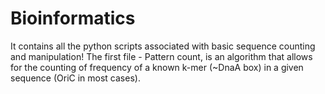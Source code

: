 # Bioinformatics
It contains all the python scripts associated with basic sequence counting and manipulation! 
The first file - Pattern count, is an algorithm that allows for the counting of frequency of a known k-mer (~DnaA box) in a given sequence (OriC in most cases). 
